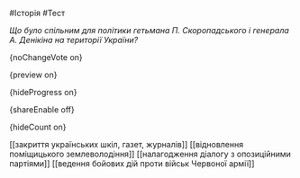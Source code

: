 #Історія #Тест

*Що було спільним для політики гетьмана П. Скоропадського і генерала А. Денікіна на території України?*

{noChangeVote on}

{preview on}

{hideProgress on}

{shareEnable off}

{hideCount on}

[[закриття українських шкіл, газет, журналів]]
[[відновлення поміщицького землеволодіння]]
[[налагодження діалогу з опозиційними партіями]]
[[ведення бойових дій проти військ Червоної армії]]
